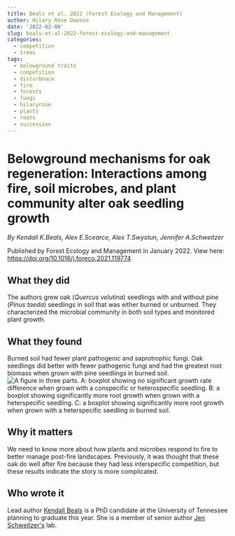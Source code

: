 ```yaml
---
title: Beals et al. 2022 (Forest Ecology and Management)
author: Hilary Rose Dawson
date: '2022-02-08'
slug: beals-et-al-2022-forest-ecology-and-management
categories:
  - competition
  - trees
tags:
  - belowground traits
  - competition
  - disturbnace
  - fire
  - forests
  - fungi
  - hilaryrose
  - plants
  - roots
  - succession
---
```


# Belowground mechanisms for oak regeneration: Interactions among fire, soil microbes, and plant community alter oak seedling growth

*By Kendall K.Beals, Alex E.Scearce, Alex T.Swystun, Jennifer A.Schweitzer*

Published by Forest Ecology and Management in January 2022. View here: https://doi.org/10.1016/j.foreco.2021.119774

## What they did
The authors grew oak (*Quercus velutina*) seedlings with and without pine (*Pinus taeda*) seedlings in soil that was either burned or unburned. They characterized the microbial community in both soil types and monitored plant growth. 

## What they found
Burned soil had fewer plant pathogenic and saprotrophic fungi. Oak seedlings did better with fewer pathogenic fungi and had the greatest root biomass when grown with pine seedlings in burned soil.
![A figure in three parts. A: boxplot showing no significant growth rate difference when grown with a conspecific or heterospecific seedling. B: a boxplot showing significantly more root growth  when grown with a heterspecific seedling. C: a boxplot showing significantly more root growth when grown with a heterspecific seedling in burned soil.](https://ars.els-cdn.com/content/image/1-s2.0-S0378112721008653-gr4_lrg.jpg)

## Why it matters
We need to know more about how plants and microbes respond to fire to better manage post-fire landscapes. Previously, it was thought that these oak do well after fire because they had less interspecific competition, but these results indicate the story is more complicated.

## Who wrote it
Lead author [Kendall Beals](https://www.kendallbeals.com/) is a PhD candidate at the University of Tennessee planning to graduate this year. She is a member of senior author [Jen Schweitzer's](http://jenschweitzer.com/people/) lab. 
